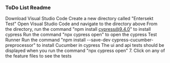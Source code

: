 ### ToDo List Readme

Download Visual Studio Code
Create a new directory called "Entersekt Test"
Open Visual Studio Code and navigate to the directory above
From the directory, run the command "npm install cypress@9.4.0" to install cypress
Run the command "npx cypress open" to open the cypress Test Runner
Run the command "npm install --save-dev cypress-cucumber-preprocessor" to install Cucumber in cypress
The ui and api tests should be displayed when you run the command "npx cypress open" 7. Click on any of the feature files to see the tests
